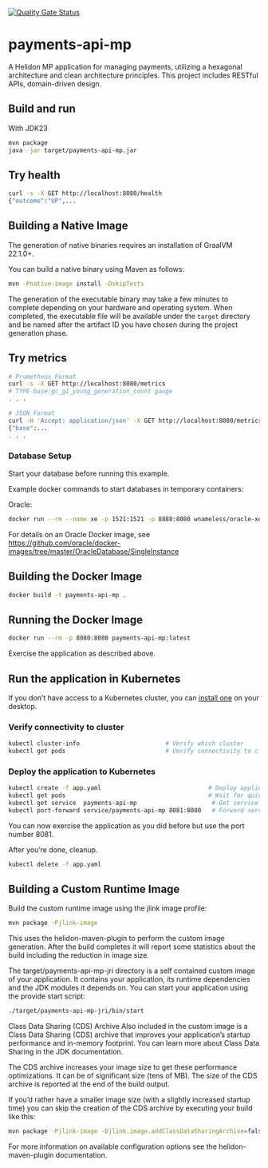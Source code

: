 [![Quality Gate Status](https://sonarcloud.io/api/project_badges/measure?project=aguirre-jes_payments-api&metric=alert_status)](https://sonarcloud.io/summary/new_code?id=aguirre-jes_payments-api)

# payments-api-mp

A Helidon MP application for managing payments, utilizing a hexagonal architecture and clean architecture principles. This project includes RESTful APIs, domain-driven design.

## Build and run

With JDK23

```bash
mvn package
java -jar target/payments-api-mp.jar
```

## Try health

```bash
curl -s -X GET http://localhost:8080/health
{"outcome":"UP",...

```

## Building a Native Image

The generation of native binaries requires an installation of GraalVM 22.1.0+.

You can build a native binary using Maven as follows:

```bash
mvn -Pnative-image install -DskipTests
```

The generation of the executable binary may take a few minutes to complete depending on
your hardware and operating system. When completed, the executable file will be available
under the `target` directory and be named after the artifact ID you have chosen during the
project generation phase.

## Try metrics

```bash
# Prometheus Format
curl -s -X GET http://localhost:8080/metrics
# TYPE base:gc_g1_young_generation_count gauge
. . .

# JSON Format
curl -H 'Accept: application/json' -X GET http://localhost:8080/metrics
{"base":...
. . .
```

### Database Setup

Start your database before running this example.

Example docker commands to start databases in temporary containers:

Oracle:

```bash
docker run --rm --name xe -p 1521:1521 -p 8888:8080 wnameless/oracle-xe-11g-r2
```

For details on an Oracle Docker image, see https://github.com/oracle/docker-images/tree/master/OracleDatabase/SingleInstance

## Building the Docker Image

```bash
docker build -t payments-api-mp .
```

## Running the Docker Image

```bash
docker run --rm -p 8080:8080 payments-api-mp:latest
```

Exercise the application as described above.

## Run the application in Kubernetes

If you don’t have access to a Kubernetes cluster, you can [install one](https://helidon.io/docs/latest/#/about/kubernetes) on your desktop.

### Verify connectivity to cluster

```bash
kubectl cluster-info                        # Verify which cluster
kubectl get pods                            # Verify connectivity to cluster
```

### Deploy the application to Kubernetes

```bash
kubectl create -f app.yaml                              # Deploy application
kubectl get pods                                        # Wait for quickstart pod to be RUNNING
kubectl get service  payments-api-mp                     # Get service info
kubectl port-forward service/payments-api-mp 8081:8080   # Forward service port to 8081
```

You can now exercise the application as you did before but use the port number 8081.

After you’re done, cleanup.

```bash
kubectl delete -f app.yaml
```

## Building a Custom Runtime Image

Build the custom runtime image using the jlink image profile:

```bash
mvn package -Pjlink-image
```

This uses the helidon-maven-plugin to perform the custom image generation.
After the build completes it will report some statistics about the build including the reduction in image size.

The target/payments-api-mp-jri directory is a self contained custom image of your application. It contains your application,
its runtime dependencies and the JDK modules it depends on. You can start your application using the provide start script:

```bash
./target/payments-api-mp-jri/bin/start
```

Class Data Sharing (CDS) Archive
Also included in the custom image is a Class Data Sharing (CDS) archive that improves your application’s startup
performance and in-memory footprint. You can learn more about Class Data Sharing in the JDK documentation.

The CDS archive increases your image size to get these performance optimizations. It can be of significant size (tens of MB).
The size of the CDS archive is reported at the end of the build output.

If you’d rather have a smaller image size (with a slightly increased startup time) you can skip the creation of the CDS
archive by executing your build like this:

```bash
mvn package -Pjlink-image -Djlink.image.addClassDataSharingArchive=false
```

For more information on available configuration options see the helidon-maven-plugin documentation.
